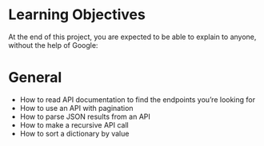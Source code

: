 # Learning Objectives
At the end of this project, you are expected to be able to explain to anyone, without the help of Google:

# General
* How to read API documentation to find the endpoints you’re looking for
* How to use an API with pagination
* How to parse JSON results from an API
* How to make a recursive API call
* How to sort a dictionary by value